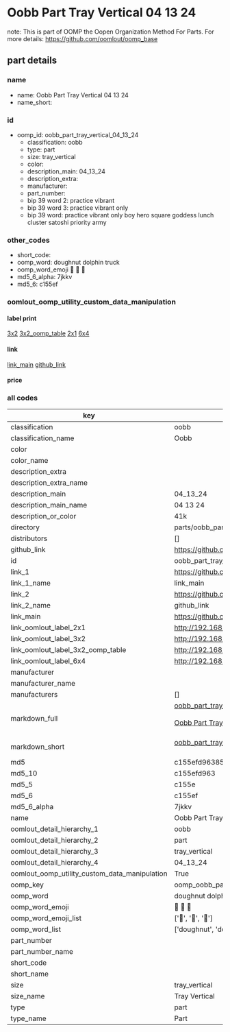# Oobb Part Tray Vertical 04 13 24  

note: This is part of OOMP the Oopen Organization Method For Parts. For more details: https://github.com/oomlout/oomp_base

##  part details





### name
* name: Oobb Part Tray Vertical 04 13 24
* name_short: 
### id
* oomp_id: oobb_part_tray_vertical_04_13_24
  * classification: oobb
  * type: part
  * size: tray_vertical
  * color: 
  * description_main: 04_13_24
  * description_extra: 
  * manufacturer: 
  * part_number: 
  * bip 39 word 2: practice vibrant
  * bip 39 word 3: practice vibrant only
  * bip 39 word: practice vibrant only boy hero square goddess lunch cluster satoshi priority army

### other_codes
* short_code: 
* oomp_word: doughnut dolphin truck
* oomp_word_emoji :doughnut: :dolphin: :truck:
* md5_6_alpha: 7jkkv
* md5_6: c155ef






### oomlout_oomp_utility_custom_data_manipulation
#### label print
[3x2](http://192.168.1.245:1112/?label=oomp%207jkkv)
[3x2_oomp_table](http://192.168.1.107:1112/?label=oomp%207jkkv)
[2x1](http://192.168.1.242:1112/?label=oomp%207jkkv)
[6x4](http://192.168.1.55:1112/?label=oomp%207jkkv)    

#### link

[link_main](https://github.com/oomlout/oomlout_oomp_current_version_messy/tree/main/parts/oobb_part_tray_vertical_04_13_24) [github_link](https://github.com/oomlout/oomlout_oomp_part_src/tree/main/parts/oobb_part_tray_vertical_04_13_24)                             

#### price







### all codes 
| key | value |  
| --- | --- |  
| classification | oobb |  
| classification_name | Oobb |  
| color |  |  
| color_name |  |  
| description_extra |  |  
| description_extra_name |  |  
| description_main | 04_13_24 |  
| description_main_name | 04 13 24 |  
| description_or_color | 41k |  
| directory | parts/oobb_part_tray_vertical_04_13_24 |  
| distributors | [] |  
| github_link | https://github.com/oomlout/oomlout_oomp_part_src/tree/main/parts/oobb_part_tray_vertical_04_13_24 |  
| id | oobb_part_tray_vertical_04_13_24 |  
| link_1 | https://github.com/oomlout/oomlout_oomp_current_version_messy/tree/main/parts/oobb_part_tray_vertical_04_13_24 |  
| link_1_name | link_main |  
| link_2 | https://github.com/oomlout/oomlout_oomp_part_src/tree/main/parts/oobb_part_tray_vertical_04_13_24 |  
| link_2_name | github_link |  
| link_main | https://github.com/oomlout/oomlout_oomp_current_version_messy/tree/main/parts/oobb_part_tray_vertical_04_13_24 |  
| link_oomlout_label_2x1 | http://192.168.1.242:1112/?label=oomp%207jkkv |  
| link_oomlout_label_3x2 | http://192.168.1.245:1112/?label=oomp%207jkkv |  
| link_oomlout_label_3x2_oomp_table | http://192.168.1.107:1112/?label=oomp%207jkkv |  
| link_oomlout_label_6x4 | http://192.168.1.55:1112/?label=oomp%207jkkv |  
| manufacturer |  |  
| manufacturer_name |  |  
| manufacturers | [] |  
| markdown_full | [oobb_part_tray_vertical_04_13_24](https://github.com/oomlout/oomlout_oomp_current_version_messy/tree/main/parts/oobb_part_tray_vertical_04_13_24)<br>[](https://github.com/oomlout/oomlout_oomp_current_version_messy/tree/main/parts/oobb_part_tray_vertical_04_13_24)<br>[Oobb Part Tray Vertical 04 13 24](https://github.com/oomlout/oomlout_oomp_current_version_messy/tree/main/parts/oobb_part_tray_vertical_04_13_24)<br><br> |  
| markdown_short | [oobb_part_tray_vertical_04_13_24](https://github.com/oomlout/oomlout_oomp_current_version_messy/tree/main/parts/oobb_part_tray_vertical_04_13_24)<br><br> |  
| md5 | c155efd963852c874db5a1ab363cdd4b |  
| md5_10 | c155efd963 |  
| md5_5 | c155e |  
| md5_6 | c155ef |  
| md5_6_alpha | 7jkkv |  
| name | Oobb Part Tray Vertical 04 13 24 |  
| oomlout_detail_hierarchy_1 | oobb |  
| oomlout_detail_hierarchy_2 | part |  
| oomlout_detail_hierarchy_3 | tray_vertical |  
| oomlout_detail_hierarchy_4 | 04_13_24 |  
| oomlout_oomp_utility_custom_data_manipulation | True |  
| oomp_key | oomp_oobb_part_tray_vertical_04_13_24 |  
| oomp_word | doughnut dolphin truck |  
| oomp_word_emoji | :doughnut: :dolphin: :truck: |  
| oomp_word_emoji_list | [':doughnut:', ':dolphin:', ':truck:'] |  
| oomp_word_list | ['doughnut', 'dolphin', 'truck'] |  
| part_number |  |  
| part_number_name |  |  
| short_code |  |  
| short_name |  |  
| size | tray_vertical |  
| size_name | Tray Vertical |  
| type | part |  
| type_name | Part |  
